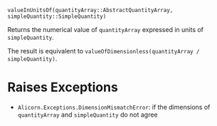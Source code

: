 ```
valueInUnitsOf(quantityArray::AbstractQuantityArray, simpleQuantity::SimpleQuantity)
```

Returns the numerical value of `quantityArray` expressed in units of `simpleQuantity`.

The result is equivalent to `valueOfDimensionless(quantityArray / simpleQuantity)`.

# Raises Exceptions

  * `Alicorn.Exceptions.DimensionMismatchError`: if the dimensions of `quantityArray` and `simpleQuantity` do not agree
